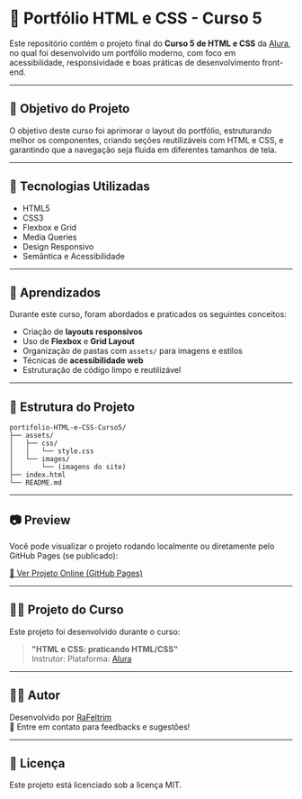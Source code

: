 # 🎨 Portfólio HTML e CSS - Curso 5

Este repositório contém o projeto final do **Curso 5 de HTML e CSS** da [Alura](https://www.alura.com.br), no qual foi desenvolvido um portfólio moderno, com foco em acessibilidade, responsividade e boas práticas de desenvolvimento front-end.

---

## 📌 Objetivo do Projeto

O objetivo deste curso foi aprimorar o layout do portfólio, estruturando melhor os componentes, criando seções reutilizáveis com HTML e CSS, e garantindo que a navegação seja fluida em diferentes tamanhos de tela.

---

## 🚀 Tecnologias Utilizadas

- HTML5
- CSS3
- Flexbox e Grid
- Media Queries
- Design Responsivo
- Semântica e Acessibilidade

---

## 🧠 Aprendizados

Durante este curso, foram abordados e praticados os seguintes conceitos:

- Criação de **layouts responsivos**
- Uso de **Flexbox** e **Grid Layout**
- Organização de pastas com `assets/` para imagens e estilos
- Técnicas de **acessibilidade web**
- Estruturação de código limpo e reutilizável

---

## 📁 Estrutura do Projeto

```plaintext
portifolio-HTML-e-CSS-Curso5/
├── assets/
│   ├── css/
│   │   └── style.css
│   └── images/
│       └── (imagens do site)
├── index.html
└── README.md
```

---

## 📷 Preview

Você pode visualizar o projeto rodando localmente ou diretamente pelo GitHub Pages (se publicado):

[🔗 Ver Projeto Online (GitHub Pages)](https://rafeltrim.github.io/portifolio-HTML-e-CSS-Curso5)

---

## 👨‍🏫 Projeto do Curso

Este projeto foi desenvolvido durante o curso:

> **"HTML e CSS: praticando HTML/CSS"**  
> Instrutor: 
> Plataforma: [Alura](https://www.alura.com.br)

---

## 🧑‍💻 Autor

Desenvolvido por [RaFeltrim](https://github.com/RaFeltrim)  
📩 Entre em contato para feedbacks e sugestões!

---

## 📝 Licença

Este projeto está licenciado sob a licença MIT.
